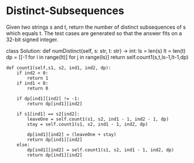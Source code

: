 # Distinct-Subsequences

Given two strings s and t, return the number of distinct subsequences of s which equals t.
The test cases are generated so that the answer fits on a 32-bit signed integer.

class Solution:
    def numDistinct(self, s: str, t: str) -> int:
        ls = len(s)
        lt = len(t)
        dp = [[-1 for i in range(lt)] for j in range(ls)]
        return self.count1(s,t,ls-1,lt-1,dp)
    
    
    def count1(self,s1, s2, ind1, ind2, dp):
        if ind2 < 0:
            return 1
        if ind1 < 0:
            return 0
    
        if dp[ind1][ind2] != -1:
            return dp[ind1][ind2]

        if s1[ind1] == s2[ind2]:
            leaveOne = self.count1(s1, s2, ind1 - 1, ind2 - 1, dp)
            stay = self.count1(s1, s2, ind1 - 1, ind2, dp)
        
            dp[ind1][ind2] = (leaveOne + stay)
            return dp[ind1][ind2]
        else:
            dp[ind1][ind2] = self.count1(s1, s2, ind1 - 1, ind2, dp)
            return dp[ind1][ind2]
